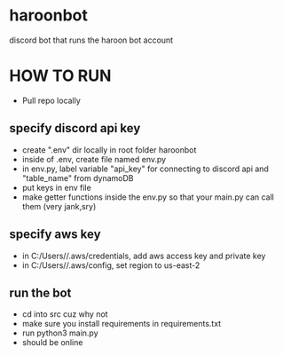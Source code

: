 # haroonbot
discord bot that runs the haroon bot account

# HOW TO RUN
- Pull repo locally

## specify discord api key
- create ".env" dir locally in root folder haroonbot
- inside of .env, create file named env.py
- in env.py, label variable "api_key" for connecting to discord api and "table_name" from dynamoDB
- put keys in env file
- make getter functions inside the env.py so that your main.py can call them (very jank,sry)

## specify aws key
- in C:/Users/<you>/.aws/credentials, add aws access key and private key
- in C:/Users/<you>/.aws/config, set region to us-east-2

## run the bot
- cd into src cuz why not
- make sure you install requirements in requirements.txt
- run python3 main.py
- should be online